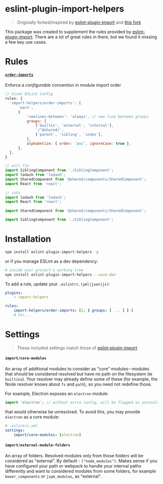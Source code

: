 # eslint-plugin-import-helpers

> Originally forked/inspired by [eslint-plugin-import](https://github.com/benmosher/eslint-plugin-import) and [this fork](https://github.com/dannysindra/eslint-plugin-import)

This package was created to supplement the rules provided by [eslint-plugin-import](https://github.com/benmosher/eslint-plugin-import). There are a lot of great rules in there, but we found it missing a few key use cases.

# Rules

#### [`order-imports`]
Enforce a _configurable_ convention in module import order 

```javascript
// Given ESLint Config
rules: {  
  'import-helpers/order-imports': [
      'warn',
      {
          'newlines-between': 'always', // new line between groups
          groups: [
              ['builtin', 'external', 'internal'],
              '/^@shared/',
              ['parent', 'sibling', 'index'],
          ],
          alphabetize: { order: 'asc', ignoreCase: true },
      },
  ],
}

// will fix
import SiblingComponent from './SiblingComponent';
import lodash from 'lodash';
import SharedComponent from '@shared/components/SharedComponent';
import React from 'react';
  
// into
import lodash from 'lodash';
import React from 'react';
  
import SharedComponent from '@shared/components/SharedComponent';

import SiblingComponent from './SiblingComponent';
```

[`order-imports`]: ./docs/rules/order-imports.md

# Installation

```sh
npm install eslint-plugin-import-helpers -g
```

or if you manage ESLint as a dev dependency:

```sh
# inside your project's working tree
npm install eslint-plugin-import-helpers --save-dev
```

To add a rule, update your `.eslintrc.(yml|json|js)`:

```yaml
plugins:
    - import-helpers

rules:
    import-helpers/order-imports: [2, { groups: [ ... ] } ]
    # etc...
```

# Settings

> These included settings match those of [eslint-plugin-import](https://github.com/benmosher/eslint-plugin-import)

#### `import/core-modules`

An array of additional modules to consider as "core" modules--modules that should
be considered resolved but have no path on the filesystem (ie `builtins`). Your resolver may
already define some of these (for example, the Node resolver knows about `fs` and
`path`), so you need not redefine those.

For example, Electron exposes an `electron` module:

```js
import 'electron'; // without extra config, will be flagged as unresolved!
```

that would otherwise be unresolved. To avoid this, you may provide `electron` as a
core module:

```yaml
# .eslintrc.yml
settings:
    import/core-modules: [electron]
```

#### `import/external-module-folders`

An array of folders. Resolved modules only from those folders will be considered as "external". By default - `["node_modules"]`. Makes sense if you have configured your path or webpack to handle your internal paths differently and want to considered modules from some folders, for example `bower_components` or `jspm_modules`, as "external".
